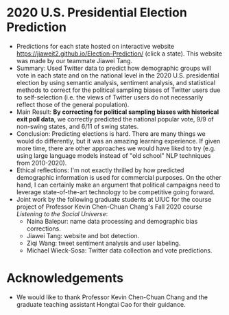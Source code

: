 # 2020 U.S. Presidential Election Prediction
- Predictions for each state hosted on interactive website https://jiaweit2.github.io/Election-Prediction/ (click a state). This website was made by our teammate Jiawei Tang.
- Summary: Used Twitter data to predict how demographic groups will vote in each state and on the national level in the 2020 U.S. presidential election by using semantic analysis, sentiment analysis, and statistical methods to correct for the political sampling biases of Twitter users due to self-selection (i.e. the views of Twitter users do not necessarily reflect those of the general population).
- Main Result: **By correcting for political sampling biases with historical exit poll data**, we correctly predicted the national popular vote, 9/9 of non-swing states, and 6/11 of swing states. 
- Conclusion: Predicting elections is hard. There are many things we would do differently, but it was an amazing learning experience. If given more time, there are other approaches we would have liked to try (e.g. using large language models instead of "old school" NLP techniques from 2010-2020).
- Ethical reflections: I'm not exactly thrilled by how predicted demographic information is used for commercial purposes. On the other hand, I can certainly make an argument that political campaigns need to leverage state-of-the-art technology to be competitive going forward. 
- Joint work by the following graduate students at UIUC for the course project of Professor Kevin Chen-Chuan Chang's Fall 2020 course *Listening to the Social Universe*:
  - Naina Balepur: name data processing and demographic bias corrections.
  - Jiawei Tang: website and bot detection.
  - Ziqi Wang: tweet sentiment analysis and user labeling.
  - Michael Wieck-Sosa: Twitter data collection and vote predictions.
# Acknowledgements
- We would like to thank Professor Kevin Chen-Chuan Chang and the graduate teaching assistant Hongtai Cao for their guidance.
